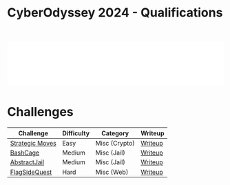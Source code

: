 # CyberOdyssey 2024 - Qualifications

<br>

![](./img/cyberodyssey_logo.png)

# Challenges

| Challenge | Difficulty | Category | Writeup |
| - | - | - | - |
| [Strategic Moves](./Strategic%20Moves/) | Easy | Misc (Crypto) | [Writeup](./Strategic%20Moves/solution/) |
| [BashCage](./BashCage/) | Medium | Misc (Jail) | [Writeup](./BashCage/solution/) |
| [AbstractJail](./AbstractJail/) | Medium | Misc (Jail) | [Writeup](./AbstractJail/solution/) |
| [FlagSideQuest](./FlagSideQuest/) | Hard | Misc (Web) | [Writeup](./FlagSideQuest/solution/) |
